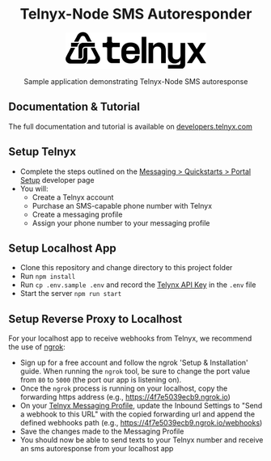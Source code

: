 <div align="center">

# Telnyx-Node SMS Autoresponder

![Telnyx](../logo-dark.png)

Sample application demonstrating Telnyx-Node SMS autoresponse

</div>

## Documentation & Tutorial

The full documentation and tutorial is available on [developers.telnyx.com](https://developers.telnyx.com/docs/v2/development/dev-env-setup?lang=dotnet&utm_source=referral&utm_medium=github_referral&utm_campaign=cross-site-link)

## Setup Telnyx

- Complete the steps outlined on the [Messaging > Quickstarts > Portal Setup](https://developers.telnyx.com/docs/v2/messaging/quickstarts/portal-setup#mission-control-portal-set-up) developer page
- You will:
  - Create a Telnyx account
  - Purchase an SMS-capable phone number with Telnyx
  - Create a messaging profile
  - Assign your phone number to your messaging profile

## Setup Localhost App

- Clone this repository and change directory to this project folder
- Run `npm install`
- Run `cp .env.sample .env` and record the [Telynx API Key](https://portal.telnyx.com/#/app/api-keys) in the `.env` file
- Start the server `npm run start`

## Setup Reverse Proxy to Localhost

For your localhost app to receive webhooks from Telnyx, we recommend the use of [ngrok](https://ngrok.com/):

- Sign up for a free account and follow the ngrok 'Setup & Installation' guide. When running the `ngrok` tool, be sure to change the port value from `80` to `5000` (the port our app is listening on).
- Once the `ngrok` process is running on your localhost, copy the forwarding https address (e.g., https://4f7e5039ecb9.ngrok.io)
- On your [Telnyx Messaging Profile](https://portal.telnyx.com/#/app/messaging), update the Inbound Settings to "Send a webhook to this URL" with the copied forwarding url and append the defined webhooks path (e.g., https://4f7e5039ecb9.ngrok.io/webhooks)
- Save the changes made to the Messaging Profile
- You should now be able to send texts to your Telnyx number and receive an sms autoresponse from your localhost app
